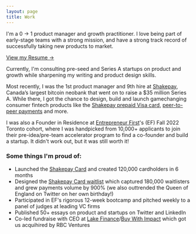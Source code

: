 ```yaml
---
layout: page
title: Work
---
```


I'm a 0 → 1 product manager and growth practitioner. I love being part of early-stage teams with a strong mission, and have a strong track record of successfully taking new products to market.

[View my Resume →](https://hussam.fyi/resume.pdf)

Currently, I'm consulting pre-seed and Series A startups on product and growth while sharpening my writing and product design skills. 

Most recently, I was the 1st product manager and 9th hire at [Shakepay](https://shakepay.com), Canada’s largest bitcoin neobank that went on to raise a $35 million Series A. While there, I got the chance to design, build and launch gamechanging consumer fintech products like the [Shakepay prepaid Visa card](https://shakepay.com/card), [peer-to-peer payments](https://decrypt.co/44519/bitcoin-app-shakepay-p2p-payments-canada-cashapp) and more.

I was also a Founder in Residence at [Entrepreneur First](https://www.google.com/search?q=entrepreneurfirst&sourceid=chrome&ie=UTF-8)'s (EF) Fall 2022 Toronto cohort, where I was handpicked from 10,000+ applicants to join their pre-idea/pre-team accelerator program to find a co-founder and build a startup. It didn't work out, but it was still worth it!

### Some things I'm proud of:

* Launched the [Shakepay Card](https://shakepay.com/card) and created 120,000 cardholders in 6 months
* Designed the [Shakepay Card waitlist](https://blog.shakepay.com/introducing-the-shakepay-card/) which captured 180,000 waitlisters and grew payments volume by 900% (we also outtrended the Queen of England on Twitter on her own birthday!)
* Participated in EF's rigorous 12-week bootcamp and pitched weekly to a panel of judges at leading VC firms
* Published 50+ essays on product and startups on Twitter and LinkedIn
* Co-led fundraise with CEO at [Lake Finance](http://lake.finance/)/[Buy With Impact](https://buywithimpact.com/) which got us acquihired by RBC Ventures
